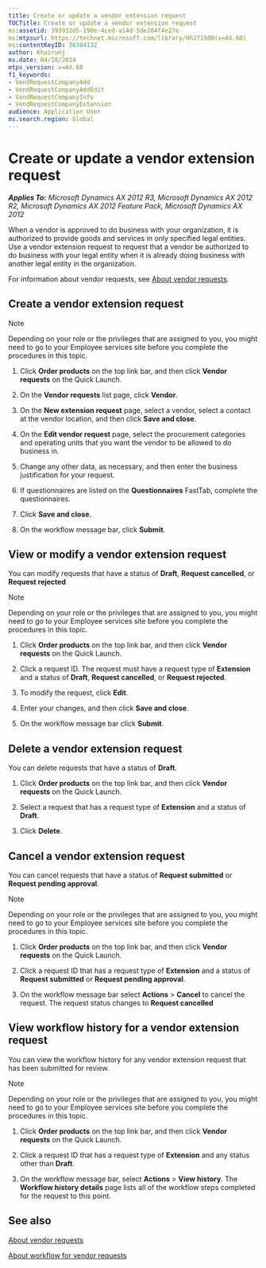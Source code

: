 ```yaml
---
title: Create or update a vendor extension request
TOCTitle: Create or update a vendor extension request
ms:assetid: 393932d5-190e-4ced-a14d-5de204f4e27e
ms:mtpsurl: https://technet.microsoft.com/library/Hh271500(v=AX.60)
ms:contentKeyID: 36384132
author: Khairunj
ms.date: 04/18/2014
mtps_version: v=AX.60
f1_keywords:
- VendRequestCompanyAdd
- VendRequestCompanyAddEdit
- VendRequestCompanyInfo
- VendRequestCompanyExtension
audience: Application User
ms.search.region: Global
---
```


# Create or update a vendor extension request 


_**Applies To:** Microsoft Dynamics AX 2012 R3, Microsoft Dynamics AX 2012 R2, Microsoft Dynamics AX 2012 Feature Pack, Microsoft Dynamics AX 2012_

When a vendor is approved to do business with your organization, it is authorized to provide goods and services in only specified legal entities. Use a vendor extension request to request that a vendor be authorized to do business with your legal entity when it is already doing business with another legal entity in the organization.

For information about vendor requests, see [About vendor requests](about-vendor-requests.md).

## Create a vendor extension request


> [!NOTE]
> <P>Depending on your role or the privileges that are assigned to you, you might need to go to your Employee services site before you complete the procedures in this topic.</P>



1.  Click **Order products** on the top link bar, and then click **Vendor requests** on the Quick Launch.

2.  On the **Vendor requests** list page, click **Vendor**.

3.  On the **New extension request** page, select a vendor, select a contact at the vendor location, and then click **Save and close**.

4.  On the **Edit vendor request** page, select the procurement categories and operating units that you want the vendor to be allowed to do business in.

5.  Change any other data, as necessary, and then enter the business justification for your request.

6.  If questionnaires are listed on the **Questionnaires** FastTab, complete the questionnaires.

7.  Click **Save and close**.

8.  On the workflow message bar, click **Submit**.

## View or modify a vendor extension request

You can modify requests that have a status of **Draft**, **Request cancelled**, or **Request rejected**


> [!NOTE]
> <P>Depending on your role or the privileges that are assigned to you, you might need to go to your Employee services site before you complete the procedures in this topic.</P>



1.  Click **Order products** on the top link bar, and then click **Vendor requests** on the Quick Launch.

2.  Click a request ID. The request must have a request type of **Extension** and a status of **Draft**, **Request cancelled**, or **Request rejected**.

3.  To modify the request, click **Edit**.

4.  Enter your changes, and then click **Save and close**.

5.  On the workflow message bar click **Submit**.

## Delete a vendor extension request

You can delete requests that have a status of **Draft**.

1.  Click **Order products** on the top link bar, and then click **Vendor requests** on the Quick Launch.

2.  Select a request that has a request type of **Extension** and a status of **Draft**.

3.  Click **Delete**.

## Cancel a vendor extension request

You can cancel requests that have a status of **Request submitted** or **Request pending approval**.


> [!NOTE]
> <P>Depending on your role or the privileges that are assigned to you, you might need to go to your Employee services site before you complete the procedures in this topic.</P>



1.  Click **Order products** on the top link bar, and then click **Vendor requests** on the Quick Launch.

2.  Click a request ID that has a request type of **Extension** and a status of **Request submitted** or **Request pending approval**.

3.  On the workflow message bar select **Actions** \> **Cancel** to cancel the request. The request status changes to **Request cancelled**

## View workflow history for a vendor extension request

You can view the workflow history for any vendor extension request that has been submitted for review.


> [!NOTE]
> <P>Depending on your role or the privileges that are assigned to you, you might need to go to your Employee services site before you complete the procedures in this topic.</P>



1.  Click **Order products** on the top link bar, and then click **Vendor requests** on the Quick Launch.

2.  Click a request ID that has a request type of **Extension** and any status other than **Draft**.

3.  On the workflow message bar, select **Actions** \> **View history**. The **Workflow history details** page lists all of the workflow steps completed for the request to this point.

## See also

[About vendor requests](about-vendor-requests.md)

[About workflow for vendor requests](about-workflow-for-vendor-requests.md)

  


